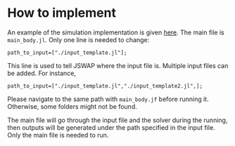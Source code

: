 # How to implement
An example of the simulation implementation is given [here](https://github.com/deconvolution/JSWAP/tree/main/examples/template).
The main file is `main_body.jl`. Only one line is needed to change:
```
path_to_input=["./input_template.jl"];
```
This line is used to tell JSWAP where the input file is. Multiple input files can be added. For instance,
```
path_to_input=["./input_template.jl","./input_template2.jl",];
```

Please navigate to the same path with `main_body.jf` before running it. Otherwise, some folders might not be found.

The main file will go through the input file and the solver during the running, then outputs will be generated under the path specified in the input file. Only the main file is needed to run.
